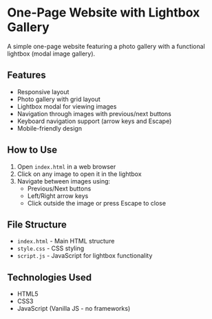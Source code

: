 # One-Page Website with Lightbox Gallery

A simple one-page website featuring a photo gallery with a functional lightbox (modal image gallery).

## Features

- Responsive layout
- Photo gallery with grid layout
- Lightbox modal for viewing images
- Navigation through images with previous/next buttons
- Keyboard navigation support (arrow keys and Escape)
- Mobile-friendly design

## How to Use

1. Open `index.html` in a web browser
2. Click on any image to open it in the lightbox
3. Navigate between images using:
   - Previous/Next buttons
   - Left/Right arrow keys
   - Click outside the image or press Escape to close

## File Structure

- `index.html` - Main HTML structure
- `style.css` - CSS styling
- `script.js` - JavaScript for lightbox functionality

## Technologies Used

- HTML5
- CSS3
- JavaScript (Vanilla JS - no frameworks) 